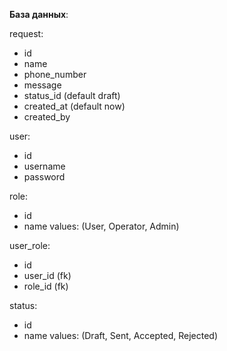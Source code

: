 **База данных**:

request:
- id
- name
- phone_number
- message
- status_id (default draft)
- created_at (default now)
- created_by

user:
- id
- username
- password

role:
- id
- name
  values: (User, Operator, Admin)

user_role:
- id
- user_id (fk)
- role_id (fk)

status:
- id
- name
  values: (Draft, Sent, Accepted, Rejected)
